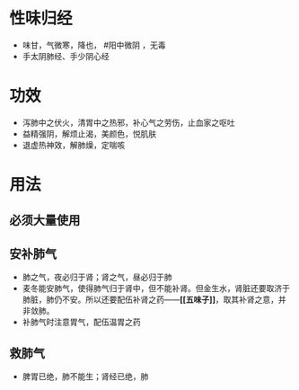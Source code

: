 # 性味归经
- 味甘，气微寒，降也， #阳中微阴 ，无毒
- 手太阴肺经、手少阴心经
# 功效
- 泻肺中之伏火，清胃中之热邪，补心气之劳伤，止血家之呕吐
- 益精强阴，解烦止渴，美颜色，悦肌肤
- 退虚热神效，解肺燥，定喘咳
# 用法
## 必须大量使用
## 安补肺气
- 肺之气，夜必归于肾；肾之气，昼必归于肺
- 麦冬能安肺气，使得肺气归于肾中，但不能补肾。但金生水，肾脏还要取济于肺脏，肺仍不安。所以还要配伍补肾之药——**[[五味子]]**，取其补肾之意，并非敛肺。
- 补肺气时注意胃气，配伍温胃之药
## 救肺气
- 脾胃已绝，肺不能生；肾经已绝，肺